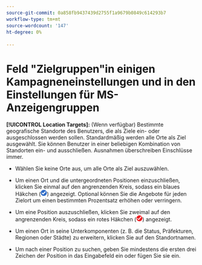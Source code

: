 ```yaml
---
source-git-commit: 0a858fb9437439d2755f1a9679b0849c614293b7
workflow-type: tm+mt
source-wordcount: '147'
ht-degree: 0%

---
```

# Feld &quot;Zielgruppen&quot;in einigen Kampagneneinstellungen und in den Einstellungen für MS-Anzeigengruppen

<!-- MS performance max campaigns, MSA ad groups, Baidu campaigns, YJP campaigns -->

**[!UICONTROL Location Targets]:** (Wenn verfügbar) Bestimmte geografische Standorte des Benutzers, die als Ziele ein- oder ausgeschlossen werden sollen. Standardmäßig werden alle Orte als Ziel ausgewählt. Sie können Benutzer in einer beliebigen Kombination von Standorten ein- und ausschließen. Ausnahmen überschreiben Einschlüsse immer.

* Wählen Sie keine Orte aus, um alle Orte als Ziel auszuwählen.

* Um einen Ort und die untergeordneten Positionen einzuschließen, klicken Sie einmal auf den angrenzenden Kreis, sodass ein blaues Häkchen (![Einschließen](/help/search-social-commerce/assets/include.png "Einschließen")) angezeigt. Optional können Sie die Angebote für jeden Zielort um einen bestimmten Prozentsatz erhöhen oder verringern.

* Um eine Position auszuschließen, klicken Sie zweimal auf den angrenzenden Kreis, sodass ein rotes Häkchen (![Ausschließen](/help/search-social-commerce/assets/exclude.png "Ausschließen")) angezeigt.

* Um einen Ort in seine Unterkomponenten (z. B. die Status, Präfekturen, Regionen oder Städte) zu erweitern, klicken Sie auf den Standortnamen.

* Um nach einer Position zu suchen, geben Sie mindestens die ersten drei Zeichen der Position in das Eingabefeld ein oder fügen Sie sie ein.
